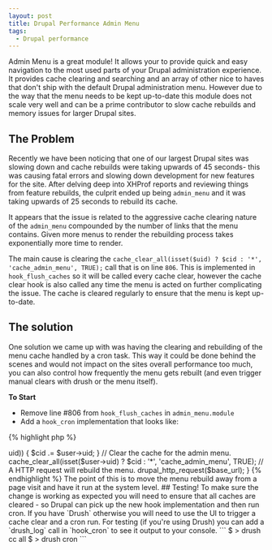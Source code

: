 ```yaml
---
layout: post
title: Drupal Performance Admin Menu
tags:
  - Drupal performance
---
```


Admin Menu is a great module! It allows your to provide quick and easy navigation to the most used parts of your Drupal administration experience. It provides cache clearing and searching and an array of other nice to haves that don't ship with the default Drupal administration menu. However due to the way that the menu needs to be kept up-to-date this module does not scale very well and can be a prime contributor to slow cache rebuilds and memory issues for larger Drupal sites.

## The Problem

Recently we have been noticing that one of our largest Drupal sites was slowing down and cache rebuilds were taking upwards of 45 seconds- this was causing fatal errors and slowing down development for new features for the site. After delving deep into XHProf reports and reviewing things from feature rebuilds, the culprit ended up being `admin_menu` and it was taking upwards of 25 seconds to rebuild its cache.

It appears that the issue is related to the aggressive cache clearing nature of the `admin_menu` compounded by the number of links that the menu contains. Given more menus to render the rebuilding process takes exponentially more time to render.

The main cause is clearing the `cache_clear_all(isset($uid) ? $cid : '*', 'cache_admin_menu', TRUE);` call that is on line `806`. This is implemented in `hook_flush_caches` so it will be called every cache clear, however the cache clear hook is also called any time the menu is acted on further complicating the issue. The cache is cleared regularly to ensure that the menu is kept up-to-date.

## The solution

One solution we came up with was having the clearing and rebuilding of the menu cache handled by a cron task. This way it could be done behind the scenes and would not impact on the sites overall performance too much, you can also control how frequently the menu gets rebuilt (and even trigger manual clears with drush or the menu itself).

__To Start__

- Remove line #806 from `hook_flush_caches` in `admin_menu.module`
- Add a `hook_cron` implementation that looks like:

{% highlight php %}
<?php
function admin_menu_flush_caches($uid = NULL) {
  # ... snip.

  if (db_table_exists('cache_admin_menu')) {
    // cache_clear_all(isset($uid) ? $cid : '*', 'cache_admin_menu', TRUE);
  }
}
{% endhighlight %}

{% highlight php %}
<?php
function admin_menu_cron() {
  global $user;
  global $base_url;

  $cid = 'admin_menu:';
  if (isset($user->uid)) {
    $cid .= $user->uid;
  }

  // Clear the cache for the admin menu.
  cache_clear_all(isset($user->uid) ? $cid : '*', 'cache_admin_menu', TRUE);

  // A HTTP request will rebuild the menu.
  drupal_http_request($base_url);
}
{% endhighlight %}

The point of this is to move the menu rebuild away from a page visit and have it run at the system level.

## Testing!

To make sure the change is working as expected you will need to ensure that all caches are cleared - so Drupal can pick up the new hook implementation and then run cron. If you have `Drush` otherwise you will need to use the UI to trigger a cache clear and a cron run. For testing (if you're using Drush) you can add a `drush_log` call in `hook_cron` to see it output to your console.

```
$ > drush cc all
$ > drush cron
```
